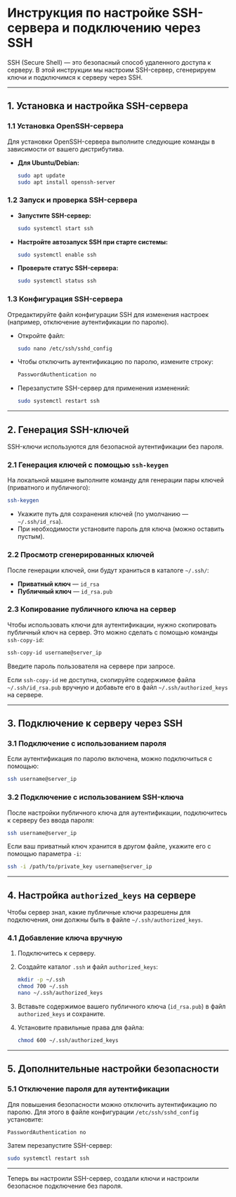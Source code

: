 # Инструкция по настройке SSH-сервера и подключению через SSH

SSH (Secure Shell) — это безопасный способ удаленного доступа к серверу. В этой инструкции мы настроим SSH-сервер, сгенерируем ключи и подключимся к серверу через SSH.

---

## 1. Установка и настройка SSH-сервера

### 1.1 Установка OpenSSH-сервера

Для установки OpenSSH-сервера выполните следующие команды в зависимости от вашего дистрибутива.

- **Для Ubuntu/Debian:**
  ```bash
  sudo apt update
  sudo apt install openssh-server
  ```

### 1.2 Запуск и проверка SSH-сервера

- **Запустите SSH-сервер:**
  ```bash
  sudo systemctl start ssh
  ```

- **Настройте автозапуск SSH при старте системы:**
  ```bash
  sudo systemctl enable ssh
  ```

- **Проверьте статус SSH-сервера:**
  ```bash
  sudo systemctl status ssh
  ```

### 1.3 Конфигурация SSH-сервера

Отредактируйте файл конфигурации SSH для изменения настроек (например, отключение аутентификации по паролю).

- Откройте файл:
  ```bash
  sudo nano /etc/ssh/sshd_config
  ```

- Чтобы отключить аутентификацию по паролю, измените строку:
  ```bash
  PasswordAuthentication no
  ```

- Перезапустите SSH-сервер для применения изменений:
  ```bash
  sudo systemctl restart ssh
  ```

---

## 2. Генерация SSH-ключей

SSH-ключи используются для безопасной аутентификации без пароля.

### 2.1 Генерация ключей с помощью `ssh-keygen`

На локальной машине выполните команду для генерации пары ключей (приватного и публичного):

```bash
ssh-keygen
```

- Укажите путь для сохранения ключей (по умолчанию — `~/.ssh/id_rsa`).
- При необходимости установите пароль для ключа (можно оставить пустым).

### 2.2 Просмотр сгенерированных ключей

После генерации ключей, они будут храниться в каталоге `~/.ssh/`:

- **Приватный ключ** — `id_rsa`
- **Публичный ключ** — `id_rsa.pub`

### 2.3 Копирование публичного ключа на сервер

Чтобы использовать ключи для аутентификации, нужно скопировать публичный ключ на сервер. Это можно сделать с помощью команды `ssh-copy-id`:

```bash
ssh-copy-id username@server_ip
```

Введите пароль пользователя на сервере при запросе.

Если `ssh-copy-id` не доступна, скопируйте содержимое файла `~/.ssh/id_rsa.pub` вручную и добавьте его в файл `~/.ssh/authorized_keys` на сервере.

---

## 3. Подключение к серверу через SSH

### 3.1 Подключение с использованием пароля

Если аутентификация по паролю включена, можно подключиться с помощью:

```bash
ssh username@server_ip
```

### 3.2 Подключение с использованием SSH-ключа

После настройки публичного ключа для аутентификации, подключитесь к серверу без ввода пароля:

```bash
ssh username@server_ip
```

Если ваш приватный ключ хранится в другом файле, укажите его с помощью параметра `-i`:

```bash
ssh -i /path/to/private_key username@server_ip
```

---

## 4. Настройка `authorized_keys` на сервере

Чтобы сервер знал, какие публичные ключи разрешены для подключения, они должны быть в файле `~/.ssh/authorized_keys`.

### 4.1 Добавление ключа вручную

1. Подключитесь к серверу.
2. Создайте каталог `.ssh` и файл `authorized_keys`:
   ```bash
   mkdir -p ~/.ssh
   chmod 700 ~/.ssh
   nano ~/.ssh/authorized_keys
   ```

3. Вставьте содержимое вашего публичного ключа (`id_rsa.pub`) в файл `authorized_keys` и сохраните.

4. Установите правильные права для файла:
   ```bash
   chmod 600 ~/.ssh/authorized_keys
   ```

---

## 5. Дополнительные настройки безопасности

### 5.1 Отключение пароля для аутентификации

Для повышения безопасности можно отключить аутентификацию по паролю. Для этого в файле конфигурации `/etc/ssh/sshd_config` установите:

```bash
PasswordAuthentication no
```

Затем перезапустите SSH-сервер:

```bash
sudo systemctl restart ssh
```

---

Теперь вы настроили SSH-сервер, создали ключи и настроили безопасное подключение без пароля.
